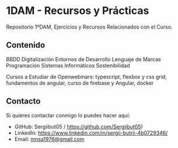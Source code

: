 # 1DAM - Recursos y Prácticas  

Repositorio 1ºDAM, Ejercicios y Recursos Relacionados con el Curso.

## Contenido  
BBDD
Digitalización
Entornos de Desarrollo
Lenguaje de Marcas
Programación
Sistemas Informáticos
Sostenibilidad

Cursos a Estudiar de Openwebinars: typescript, flexbox y css grid, fundamentos de angular, curso de firebase y Angular, docker

## Contacto  
Si quieres contactar conmigo lo puedes hacer aquí:

- GitHub: Sergiibut05   /   https://github.com/Sergiibut05) 
- LinkedIn: https://www.linkedin.com/in/sergii-butrii-4b0729346/
- Email: mnsa1976@gmail.com



